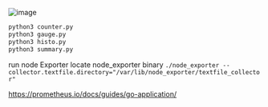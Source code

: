 
![image](src/collectFile.png)

```sh
python3 counter.py
python3 gauge.py
python3 histo.py
python3 summary.py
```

run node Exporter
locate node_exporter binary
`./node_exporter --collector.textfile.directory="/var/lib/node_exporter/textfile_collector"`

https://prometheus.io/docs/guides/go-application/



